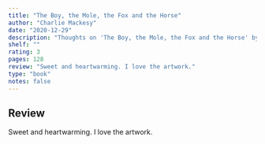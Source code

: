 ```yaml
---
title: "The Boy, the Mole, the Fox and the Horse"
author: "Charlie Mackesy"
date: "2020-12-29"
description: "Thoughts on 'The Boy, the Mole, the Fox and the Horse' by Charlie Mackesy."
shelf: ""
rating: 3
pages: 128
review: "Sweet and heartwarming. I love the artwork."
type: "book"
notes: false
---
```


## Review

Sweet and heartwarming. I love the artwork.
